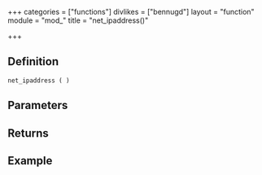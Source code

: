 +++
categories = ["functions"]
divlikes = ["bennugd"]
layout = "function"
module = "mod_"
title = "net_ipaddress()"

+++

## Definition

    net_ipaddress ( )

## Parameters

## Returns

## Example
